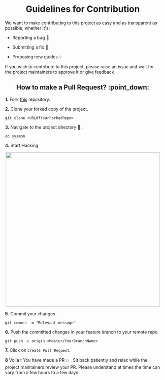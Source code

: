 <h1 align="center"><b>Guidelines for Contribution</b></h1> 

We want to make contributing to this project as easy and as transparent as possible, whether it's:<br>

- Reporting a bug :bug:

- Submitting a fix :mag_right:

- Proposing new guides :bulb:

If you wish to contribute to this project, please raise an issue and wait for the project maintainers to approve it or give feedback

<h2 align="center"><b>How to make a Pull Request? :point_down:</b></h2>

**1.**  Fork [this](https://github.com/t0xic0der/sysmon) repository.

**2.**  Clone your forked copy of the project.

```
git clone <URLOfYourForkedRepo>
```

**3.** Navigate to the project directory :file_folder: .

```
cd sysmon
```

**4.** Start Hacking
 <p align="center"><img src="https://tenor.com/view/smart-thinking-thoughts-think-ponder-gif-7713620.gif" width=500></p>

**5.** Commit your changes .

```
git commit -m "Relevant message"
```

**6.** Push the committed changes in your feature branch to your remote repo.

```
git push -u origin <Master/YourBranchName>
```

**7.** Click on `Create Pull Request`.


**8** Voila :exclamation: You have made a PR :boom: . Sit back patiently and relax while the project maintainers review your PR. Please understand at times the time can vary from a few hours to a few days